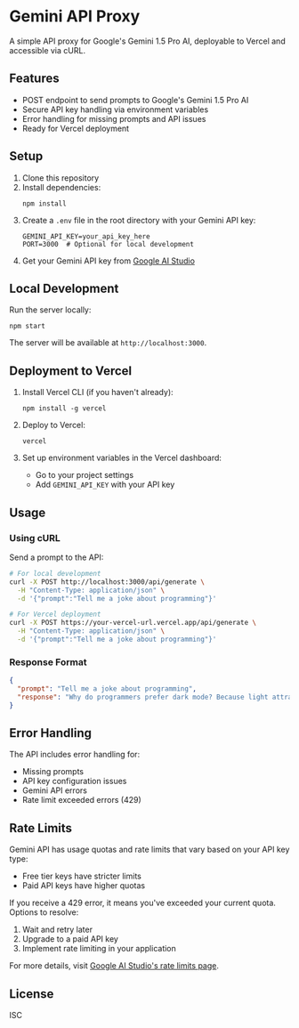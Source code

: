 # Gemini API Proxy

A simple API proxy for Google's Gemini 1.5 Pro AI, deployable to Vercel and accessible via cURL.

## Features

- POST endpoint to send prompts to Google's Gemini 1.5 Pro AI
- Secure API key handling via environment variables
- Error handling for missing prompts and API issues
- Ready for Vercel deployment

## Setup

1. Clone this repository
2. Install dependencies:
   ```
   npm install
   ```
3. Create a `.env` file in the root directory with your Gemini API key:
   ```
   GEMINI_API_KEY=your_api_key_here
   PORT=3000  # Optional for local development
   ```
4. Get your Gemini API key from [Google AI Studio](https://makersuite.google.com/app/apikey)

## Local Development

Run the server locally:
```
npm start
```

The server will be available at `http://localhost:3000`.

## Deployment to Vercel

1. Install Vercel CLI (if you haven't already):
   ```
   npm install -g vercel
   ```

2. Deploy to Vercel:
   ```
   vercel
   ```

3. Set up environment variables in the Vercel dashboard:
   - Go to your project settings
   - Add `GEMINI_API_KEY` with your API key

## Usage

### Using cURL

Send a prompt to the API:

```bash
# For local development
curl -X POST http://localhost:3000/api/generate \
  -H "Content-Type: application/json" \
  -d '{"prompt":"Tell me a joke about programming"}'

# For Vercel deployment
curl -X POST https://your-vercel-url.vercel.app/api/generate \
  -H "Content-Type: application/json" \
  -d '{"prompt":"Tell me a joke about programming"}'
```

### Response Format

```json
{
  "prompt": "Tell me a joke about programming",
  "response": "Why do programmers prefer dark mode? Because light attracts bugs!"
}
```

## Error Handling

The API includes error handling for:
- Missing prompts
- API key configuration issues
- Gemini API errors
- Rate limit exceeded errors (429)

## Rate Limits

Gemini API has usage quotas and rate limits that vary based on your API key type:
- Free tier keys have stricter limits
- Paid API keys have higher quotas

If you receive a 429 error, it means you've exceeded your current quota. Options to resolve:
1. Wait and retry later
2. Upgrade to a paid API key
3. Implement rate limiting in your application

For more details, visit [Google AI Studio's rate limits page](https://ai.google.dev/gemini-api/docs/rate-limits).

## License

ISC 